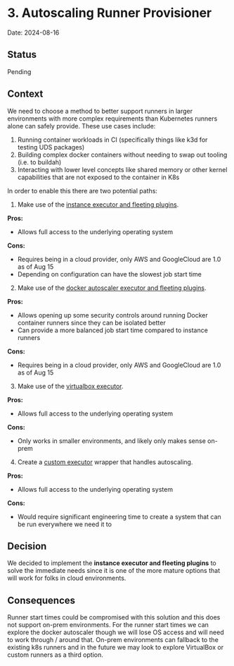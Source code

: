 # 3. Autoscaling Runner Provisioner

Date: 2024-08-16

## Status

Pending

## Context

We need to choose a method to better support runners in larger environments with more complex requirements than Kubernetes runners alone can safely provide.   These use cases include:

1. Running container workloads in CI (specifically things like k3d for testing UDS packages)
2. Building complex docker containers without needing to swap out tooling (i.e. to buildah)
3. Interacting with lower level concepts like shared memory or other kernel capabilities that are not exposed to the container in K8s

In order to enable this there are two potential paths:

1. Make use of the [instance executor and fleeting plugins](https://docs.gitlab.com/runner/executors/instance.html).

**Pros:**

- Allows full access to the underlying operating system

**Cons:**

- Requires being in a cloud provider, only AWS and GoogleCloud are 1.0 as of Aug 15
- Depending on configuration can have the slowest job start time

2. Make use of the [docker autoscaler executor and fleeting plugins](https://docs.gitlab.com/runner/executors/docker_autoscaler.html).

**Pros:**

- Allows opening up some security controls around running Docker container runners since they can be isolated better
- Can provide a more balanced job start time compared to instance runners

**Cons:**

- Requires being in a cloud provider, only AWS and GoogleCloud are 1.0 as of Aug 15

3. Make use of the [virtualbox executor](https://docs.gitlab.com/runner/executors/virtualbox.html).

**Pros:**

- Allows full access to the underlying operating system

**Cons:**

- Only works in smaller environments, and likely only makes sense on-prem

4. Create a [custom executor](https://docs.gitlab.com/runner/executors/custom.html) wrapper that handles autoscaling.

**Pros:**

- Allows full access to the underlying operating system

**Cons:**

- Would require significant engineering time to create a system that can be run everywhere we need it to

## Decision

We decided to implement the **instance executor and fleeting plugins** to solve the immediate needs since it is one of the more mature options that will work for folks in cloud environments.

## Consequences

Runner start times could be compromised with this solution and this does not support on-prem environments. For the runner start times we can explore the docker autoscaler though we will lose OS access and will need to work through / around that.  On-prem environments can fallback to the existing k8s runners and in the future we may look to explore VirtualBox or custom runners as a third option.
